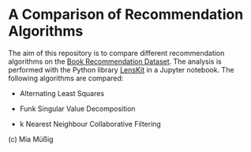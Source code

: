 # A Comparison of Recommendation Algorithms

The aim of this repository is to compare different recommendation algorithms on the [Book Recommendation Dataset](https://www.kaggle.com/datasets/arashnic/book-recommendation-dataset/data). The analysis is performed with the Python library [LensKit](https://lenskit.org/) in a Jupyter notebook. The following algorithms are compared:

* Alternating Least Squares

* Funk Singular Value Decomposition

* k Nearest Neighbour Collaborative Filtering

(c) Mia Müßig